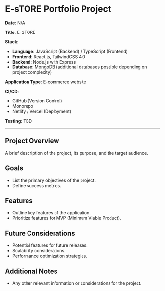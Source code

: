 # E-sTORE Portfolio Project

**Date**: N/A

**Title**: E-STORE

**Stack**:

- **Language**: JavaScript (Backend) / TypeScript (Frontend)
- **Frontend**: React.js, TailwindCSS 4.0
- **Backend**: Node.js with Express
- **Database**: MongoDB (additional databases possible depending on project complexity)

**Application Type**: E-commerce website

**CI/CD**:

- GitHub (Version Control)
- Monorepo
- Netlify / Vercel (Deployment)

**Testing**: TBD

---

## Project Overview

A brief description of the project, its purpose, and the target audience.

## Goals

- List the primary objectives of the project.
- Define success metrics.

## Features

- Outline key features of the application.
- Prioritize features for MVP (Minimum Viable Product).

## Future Considerations

- Potential features for future releases.
- Scalability considerations.
- Performance optimization strategies.

## Additional Notes

- Any other relevant information or considerations for the project.
